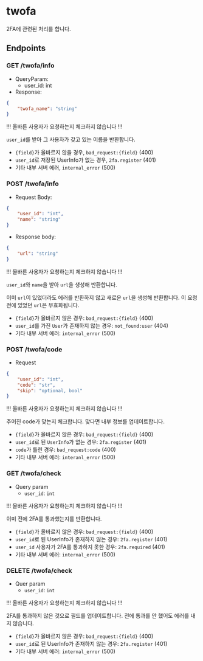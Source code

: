 # twofa

2FA에 관련된 처리를 합니다.

## Endpoints

### GET /twofa/info

- QueryParam:
    - user_id: int
- Response:

```json
{
    "twofa_name": "string"
}
```

!!! 올바른 사용자가 요청하는지 체크하지 않습니다 !!!

`user_id`를 받아 그 사용자가 갖고 있는 이름을 반환합니다.

- `{field}`가 올바르지 않을 경우, `bad_request:{field}` (400)
- `user_id`로 저장된 UserInfo가 없는 경우, `2fa.register` (401)
- 기타 내부 서버 에러, `internal_error` (500)


### POST /twofa/info

- Request Body:

```json
{
    "user_id": "int",
    "name": "string"
}
```

- Response body:

```json
{
    "url": "string"
}
```

!!! 올바른 사용자가 요청하는지 체크하지 않습니다 !!!

`user_id`와 `name`을 받아 `url`을 생성해 반환합니다.

이미 `url`이 있었더라도 에러를 반환하지 않고 새로운 `url`을 생성해 반환합니다. 이 요청 전에 있었던 `url`은 무효화됩니다.

- `{field}`가 올바르지 않은 경우: `bad_request:{field}` (400)
- `user_id`를 가진 `User`가 존재하지 않는 경우: `not_found:user` (404)
- 기타 내부 서버 에러: `internal_error` (500)


### POST /twofa/code

- Request

```json
{
    "user_id": "int",
    "code": "str",
    "skip": "optional, bool"
}
```

!!! 올바른 사용자가 요청하는지 체크하지 않습니다 !!!

주어진 code가 맞는지 체크합니다. 맞다면 내부 정보를 업데이트합니다.

- `{field}`가 올바르지 않은 경우: `bad_request:{field}` (400)
- `user_id`로 된 `UserInfo`가 없는 경우: `2fa.register` (401)
- `code`가 틀린 경우: `bad_request:code` (400)
- 기타 내부 서버 에러: `interanl_error` (500)

### GET /twofa/check

- Query param
    - `user_id`: `int`

!!! 올바른 사용자가 요청하는지 체크하지 않습니다 !!!

이미 전에 2FA를 통과했는지를 반환합니다.

- `{field}`가 올바르지 않은 경우: `bad_request:{field}` (400)
- `user_id`로 된 UserInfo가 존재하지 않는 경우: `2fa.register` (401)
- `user_id` 사용자가 2FA를 통과하지 못한 경우: `2fa.required` (401)
- 기타 내부 서버 에러: `internal_error` (500)

### DELETE /twofa/check

- Quer param
    - `user_id`: `int`

!!! 올바른 사용자가 요청하는지 체크하지 않습니다 !!!

2FA를 통과하지 않은 것으로 필드를 업데이트합니다. 전에 통과를 안 했어도 에러를 내지 않습니다.

- `{field}`가 올바르지 않은 경우: `bad_request:{field}` (400)
- `user_id`로 된 UserInfo가 존재하지 않는 경우: `2fa.register` (401)
- 기타 내부 서버 에러: `internal_error` (500)